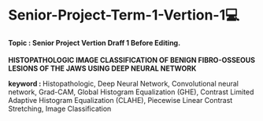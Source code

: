 # Senior-Project-Term-1-Vertion-1💻

#### <b>Topic : </b> Senior Project Vertion Draff 1 Before Editing.

<b>HISTOPATHOLOGIC IMAGE CLASSIFICATION OF BENIGN FIBRO-OSSEOUS LESIONS OF THE JAWS USING DEEP NEURAL NETWORK</b>

<b>keyword : </b> Histopathologic, Deep Neural Network, Convolutional neural network, Grad-CAM, Global Histogram Equalization (GHE), Contrast Limited Adaptive Histogram Equalization (CLAHE), Piecewise Linear Contrast Stretching, Image Classification

